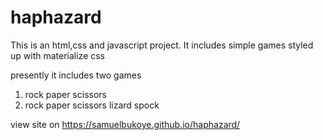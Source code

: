 # haphazard
 This is an html,css and javascript project.  It includes simple games styled up with materialize css

presently it includes two games

1. rock paper scissors 
2. rock paper scissors lizard spock


view site on https://samuelbukoye.github.io/haphazard/
